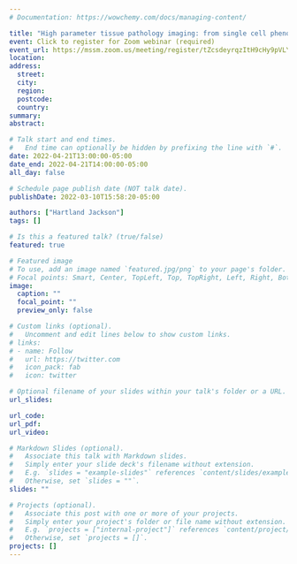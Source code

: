 ```yaml
---
# Documentation: https://wowchemy.com/docs/managing-content/

title: "High parameter tissue pathology imaging: from single cell phenotypes to cellular networks"
event: Click to register for Zoom webinar (required)
event_url: https://mssm.zoom.us/meeting/register/tZcsdeyrqzItH9cHy9pVLYyPDNDkEWIOF---
location:
address:
  street:
  city:
  region:
  postcode:
  country:
summary:
abstract:

# Talk start and end times.
#   End time can optionally be hidden by prefixing the line with `#`.
date: 2022-04-21T13:00:00-05:00
date_end: 2022-04-21T14:00:00-05:00
all_day: false

# Schedule page publish date (NOT talk date).
publishDate: 2022-03-10T15:58:20-05:00

authors: ["Hartland Jackson"]
tags: []

# Is this a featured talk? (true/false)
featured: true

# Featured image
# To use, add an image named `featured.jpg/png` to your page's folder. 
# Focal points: Smart, Center, TopLeft, Top, TopRight, Left, Right, BottomLeft, Bottom, BottomRight.
image:
  caption: ""
  focal_point: ""
  preview_only: false

# Custom links (optional).
#   Uncomment and edit lines below to show custom links.
# links:
# - name: Follow
#   url: https://twitter.com
#   icon_pack: fab
#   icon: twitter

# Optional filename of your slides within your talk's folder or a URL.
url_slides:

url_code:
url_pdf:
url_video:

# Markdown Slides (optional).
#   Associate this talk with Markdown slides.
#   Simply enter your slide deck's filename without extension.
#   E.g. `slides = "example-slides"` references `content/slides/example-slides.md`.
#   Otherwise, set `slides = ""`.
slides: ""

# Projects (optional).
#   Associate this post with one or more of your projects.
#   Simply enter your project's folder or file name without extension.
#   E.g. `projects = ["internal-project"]` references `content/project/deep-learning/index.md`.
#   Otherwise, set `projects = []`.
projects: []
---
```

